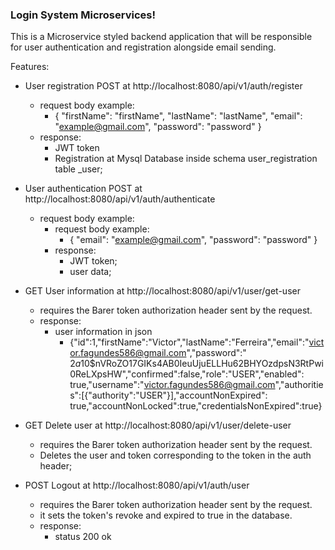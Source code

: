 <h3> Login System Microservices! </h3> 

This is a Microservice styled backend application that will be responsible for user authentication and registration
alongside email sending.

Features:

- User registration POST at http://localhost:8080/api/v1/auth/register
    - request body example:
        - {
          "firstName": "firstName",
          "lastName": "lastName",
          "email": "example@gmail.com",
          "password": "password"
          }
    - response:
        - JWT token
        - Registration at Mysql Database inside schema user_registration table _user;

- User authentication POST at http://localhost:8080/api/v1/auth/authenticate
    - request body example:
        - request body example:
            - {
              "email": "example@gmail.com",
              "password": "password"
              }
        - response:
            - JWT token;
            - user data;
- GET User information at http://localhost:8080/api/v1/user/get-user
    - requires the Barer token authorization header sent by the request.
    - response:
        - user information in json
            - {"id":1,"firstName":"Victor","lastName":"Ferreira","email":"victor.fagundes586@gmail.com","password":"
              $2a$10$nVRoZO17GIKs4AB0IeuUjuELLHu62BHYOzdpsN3RtPwi0ReLXpsHW","confirmed":false,"role":"USER","enabled":
              true,"username":"victor.fagundes586@gmail.com","authorities":[{"authority":"USER"}],"accountNonExpired":
              true,"accountNonLocked":true,"credentialsNonExpired":true}
- GET Delete user at http://localhost:8080/api/v1/user/delete-user
    - requires the Barer token authorization header sent by the request.
    - Deletes the user and token corresponding to the token in the auth header;

- POST Logout at  http://localhost:8080/api/v1/auth/user
    - requires the Barer token authorization header sent by the request.
    - it sets the token's revoke and expired to true in the database.
    - response:
        - status 200 ok